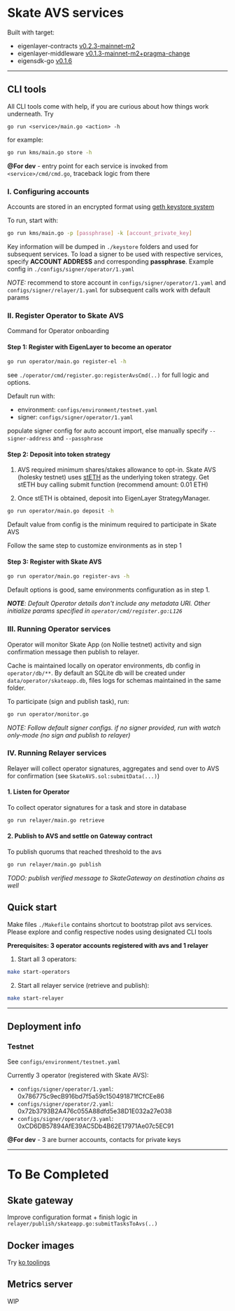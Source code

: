 # Skate AVS services

Built with target:

+ eigenlayer-contracts [v0.2.3-mainnet-m2](https://github.com/Layr-Labs/eigenlayer-contracts/releases/tag/v0.2.3-mainnet-m2)
+ eigenlayer-middleware [v0.1.3-mainnet-m2+pragma-change](https://github.com/Layr-Labs/eigenlayer-middleware/releases/tag/v0.1.3-mainnet-m2%2Bpragma-change)
+ eigensdk-go [v0.1.6](https://github.com/Layr-Labs/eigensdk-go/tree/cff810715271da986a7e594f7967a86fc4299834)

---

## CLI tools

All CLI tools come with help, if you are curious about how things work underneath. Try

`go run <service>/main.go <action> -h`

for example:

```bash
go run kms/main.go store -h
```

**@For dev** - entry point for each service is invoked from `<service>/cmd/cmd.go`, traceback logic from there

### I. Configuring accounts

Accounts are stored in an encrypted format using [geth keystore system](https://github.com/ethereum/go-ethereum/tree/master/accounts/keystore)

To run, start with:

```bash
go run kms/main.go -p [passphrase] -k [account_private_key]
```

Key information will be dumped in `./keystore` folders and used for subsequent services. To load a signer to be used with respective services, 
specify **ACCOUNT ADDRESS** and corresponding **passphrase**. Example config in `./configs/signer/operator/1.yaml`

_NOTE:_ recommend to store account in `configs/signer/operator/1.yaml` and `configs/signer/relayer/1.yaml` for subsequent calls work with default params

### II. Register Operator to Skate AVS

Command for Operator onboarding

#### Step 1: Register with EigenLayer to become an operator

```bash
go run operator/main.go register-el -h
```

see `./operator/cmd/register.go:registerAvsCmd(..)` for full logic and options. 

Default run with:

+ environment: `configs/environment/testnet.yaml` 
+ signer: `configs/signer/operator/1.yaml` 

populate signer config for auto account import, else manually specify `--signer-address` and `--passphrase`

#### Step 2: Deposit into token strategy

1. AVS required minimum shares/stakes allowance to opt-in. Skate AVS (holesky testnet) uses [stETH](https://holesky.etherscan.io/token/0x3f1c547b21f65e10480de3ad8e19faac46c95034)
as the underlying token strategy. Get stETH buy calling submit function (recommend amount: 0.01 ETH)

2. Once stETH is obtained, deposit into EigenLayer StrategyManager.

```bash
go run operator/main.go deposit -h
```

Default value from config is the minimum required to participate in Skate AVS

Follow the same step to customize environments as in step 1


#### Step 3: Register with Skate AVS

```bash
go run operator/main.go register-avs -h
```

Default options is good, same environments configuration as in step 1.

_**NOTE**: Default Operator details don't include any metadata URI. Other initialize params specified in `operator/cmd/register.go:L126`_

### III. Running Operator services

Operator will monitor Skate App (on Nollie testnet) activity and sign confirmation message then publish to relayer.

Cache is maintained locally on operator environments, db config in `operator/db/**`. 
By default an SQLite db will be created under `data/operator/skateapp.db`, files logs for schemas maintained in the same folder.

To participate (sign and publish task), run:

```bash
go run operator/monitor.go
```

_NOTE: Follow default signer configs. if no signer provided, run with watch only-mode (no sign and publish to relayer)_

### IV. Running Relayer services

Relayer will collect operator signatures, aggregates and send over to AVS for confirmation (see `SkateAVS.sol:submitData(...)`)

#### 1. Listen for Operator

To collect operator signatures for a task and store in database

```bash
go run relayer/main.go retrieve
```


#### 2. Publish to AVS and settle on Gateway contract

To publish quorums that reached threshold to the avs

```bash
go run relayer/main.go publish
```

_TODO: publish verified message to SkateGateway on destination chains as well_

## Quick start

Make files `./Makefile` contains shortcut to bootstrap pilot avs services.
Please explore and config respective nodes using designated CLI tools

__Prerequisites: 3 operator accounts registered with avs and 1 relayer__

1. Start all 3 operators:

```bash
make start-operators
```

2. Start all relayer service (retrieve and publish):

```bash
make start-relayer
```


--- 
## Deployment info

### Testnet

See `configs/environment/testnet.yaml`

Currently 3 operator (registered with Skate AVS):

+ `configs/signer/operator/1.yaml`: 0x786775c9ecB916bd7f5a59c150491871fCfCEe86
+ `configs/signer/operator/2.yaml`: 0x72b3793B2A476c055A88dfd5e38D1E032a27e038
+ `configs/signer/operator/3.yaml`: 0xCD6DB57894AfE39AC5Db4B62E17971Ae07c5EC91

**@For dev** - 3 are burner accounts, contacts for private keys

---

# To Be Completed

## Skate gateway

Improve configuration format + finish logic in `relayer/publish/skateapp.go:submitTasksToAvs(..)`

## Docker images

Try [ko toolings](https://ko.build/)

## Metrics server

WIP
